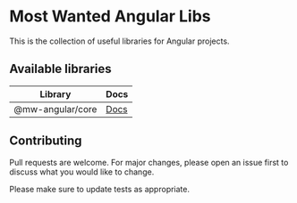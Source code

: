 # Most Wanted Angular Libs

This is the collection of useful libraries for Angular projects.

## Available libraries

| Library                     | Docs         |
|-----------------------------|--------------|
| @mw-angular/core            | [Docs][1]    |

[1]: https://github.com/misticwonder/mw-angular/tree/production/libs/mw-angular/core#readme

## Contributing

Pull requests are welcome. 
For major changes, please open an issue first to discuss what you would like to change.

Please make sure to update tests as appropriate.
